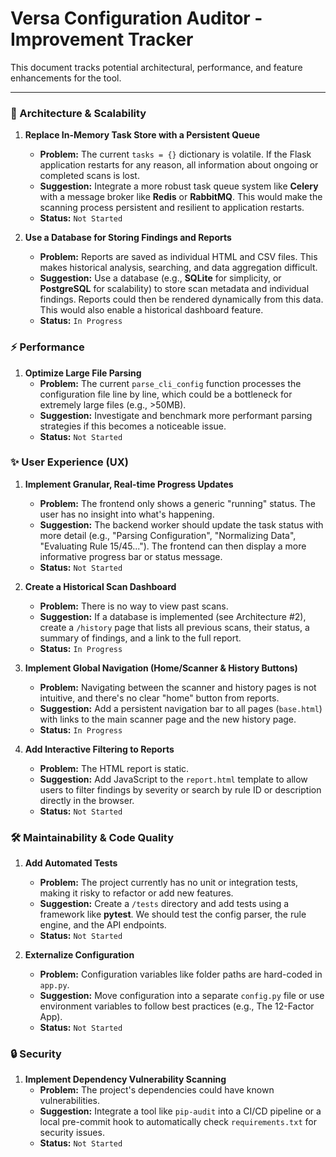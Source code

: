 # Versa Configuration Auditor - Improvement Tracker

This document tracks potential architectural, performance, and feature enhancements for the tool.

---

### 🚀 Architecture & Scalability

1.  **Replace In-Memory Task Store with a Persistent Queue**
    *   **Problem:** The current `tasks = {}` dictionary is volatile. If the Flask application restarts for any reason, all information about ongoing or completed scans is lost.
    *   **Suggestion:** Integrate a more robust task queue system like **Celery** with a message broker like **Redis** or **RabbitMQ**. This would make the scanning process persistent and resilient to application restarts.
    *   **Status:** `Not Started`

2.  **Use a Database for Storing Findings and Reports**
    *   **Problem:** Reports are saved as individual HTML and CSV files. This makes historical analysis, searching, and data aggregation difficult.
    *   **Suggestion:** Use a database (e.g., **SQLite** for simplicity, or **PostgreSQL** for scalability) to store scan metadata and individual findings. Reports could then be rendered dynamically from this data. This would also enable a historical dashboard feature.
    *   **Status:** `In Progress`

### ⚡️ Performance

1.  **Optimize Large File Parsing**
    *   **Problem:** The current `parse_cli_config` function processes the configuration file line by line, which could be a bottleneck for extremely large files (e.g., >50MB).
    *   **Suggestion:** Investigate and benchmark more performant parsing strategies if this becomes a noticeable issue.
    *   **Status:** `Not Started`

### ✨ User Experience (UX)

1.  **Implement Granular, Real-time Progress Updates**
    *   **Problem:** The frontend only shows a generic "running" status. The user has no insight into what's happening.
    *   **Suggestion:** The backend worker should update the task status with more detail (e.g., "Parsing Configuration", "Normalizing Data", "Evaluating Rule 15/45..."). The frontend can then display a more informative progress bar or status message.
    *   **Status:** `Not Started`

2.  **Create a Historical Scan Dashboard**
    *   **Problem:** There is no way to view past scans.
    *   **Suggestion:** If a database is implemented (see Architecture #2), create a `/history` page that lists all previous scans, their status, a summary of findings, and a link to the full report.
    *   **Status:** `In Progress`

4.  **Implement Global Navigation (Home/Scanner & History Buttons)**
    *   **Problem:** Navigating between the scanner and history pages is not intuitive, and there's no clear "home" button from reports.
    *   **Suggestion:** Add a persistent navigation bar to all pages (`base.html`) with links to the main scanner page and the new history page.
    *   **Status:** `In Progress`

3.  **Add Interactive Filtering to Reports**
    *   **Problem:** The HTML report is static.
    *   **Suggestion:** Add JavaScript to the `report.html` template to allow users to filter findings by severity or search by rule ID or description directly in the browser.
    *   **Status:** `Not Started`

### 🛠️ Maintainability & Code Quality

1.  **Add Automated Tests**
    *   **Problem:** The project currently has no unit or integration tests, making it risky to refactor or add new features.
    *   **Suggestion:** Create a `/tests` directory and add tests using a framework like **pytest**. We should test the config parser, the rule engine, and the API endpoints.
    *   **Status:** `Not Started`

2.  **Externalize Configuration**
    *   **Problem:** Configuration variables like folder paths are hard-coded in `app.py`.
    *   **Suggestion:** Move configuration into a separate `config.py` file or use environment variables to follow best practices (e.g., The 12-Factor App).
    *   **Status:** `Not Started`

### 🔒 Security

1.  **Implement Dependency Vulnerability Scanning**
    *   **Problem:** The project's dependencies could have known vulnerabilities.
    *   **Suggestion:** Integrate a tool like `pip-audit` into a CI/CD pipeline or a local pre-commit hook to automatically check `requirements.txt` for security issues.
    *   **Status:** `Not Started`
